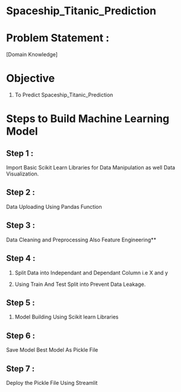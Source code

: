 # Spaceship_Titanic_Prediction


# Problem Statement :
[Domain Knowledge]

# Objective

1. To Predict Spaceship_Titanic_Prediction

# Steps to Build Machine Learning Model

## Step 1 :

Import Basic Scikit Learn Libraries for Data Manipulation as well Data Visualization.

## Step 2 :

Data Uploading Using Pandas Function


## Step 3 :

Data Cleaning and Preprocessing Also Feature Engineering**

## Step 4 :
1. Split Data into Independant and Dependant Column i.e X and y 

2. Using Train And Test Split into Prevent Data Leakage.


## Step 5 :

1. Model Building Using Scikit learn Libraries

## Step 6 :

Save Model Best Model As Pickle File

## Step 7 :
Deploy the Pickle File Using Streamlit